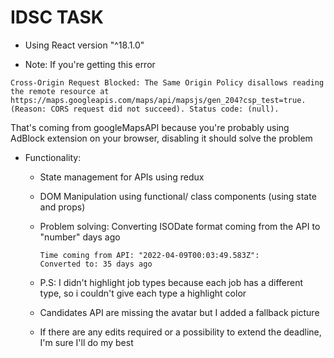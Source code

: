# IDSC TASK

- Using React version "^18.1.0"

- Note: If you're getting this error

```
Cross-Origin Request Blocked: The Same Origin Policy disallows reading the remote resource at https://maps.googleapis.com/maps/api/mapsjs/gen_204?csp_test=true. (Reason: CORS request did not succeed). Status code: (null).
```

That's coming from googleMapsAPI because you're probably using AdBlock extension on your browser, disabling it should solve the problem

- Functionality:
  - State management for APIs using redux
  - DOM Manipulation using functional/ class components (using state and props)
  - Problem solving: Converting ISODate format coming from the API to "number" days ago

    ```
    Time coming from API: "2022-04-09T00:03:49.583Z":
    Converted to: 35 days ago
    ```
  - P.S: I didn't highlight job types because each job has a different type, so i couldn't give each type a highlight color 
  - Candidates API are missing the avatar but I added a fallback picture
  - If there are any edits required or a possibility to extend the deadline, I'm sure I'll do my best

